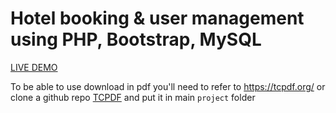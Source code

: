 # Hotel booking & user management using PHP, Bootstrap, MySQL
<a href="http://easestay-hotel.infinityfreeapp.com/">LIVE DEMO</a>

To be able to use download in pdf you'll need to refer to https://tcpdf.org/ or clone a github repo <a href="https://github.com/tecnickcom/TCPDF.git">TCPDF</a> and put it in main ```project``` folder
